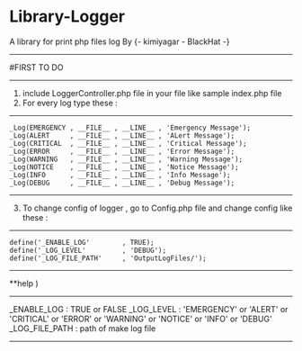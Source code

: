 # Library-Logger
A library for print php files log By {- kimiyagar - BlackHat -}
*******************************************************************************
#FIRST TO DO
*******************************************************************************
1) include LoggerController.php file in your file like sample index.php file
2) For every log type these :
*******************************************************************************
    _Log(EMERGENCY , __FILE__ , __LINE__ , 'Emergency Message');
    _Log(ALERT     , __FILE__ , __LINE__ , 'ALert Message');
    _Log(CRITICAL  , __FILE__ , __LINE__ , 'Critical Message');
    _Log(ERROR     , __FILE__ , __LINE__ , 'Error Message');
    _Log(WARNING   , __FILE__ , __LINE__ , 'Warning Message');
    _Log(NOTICE    , __FILE__ , __LINE__ , 'Notice Message');
    _Log(INFO      , __FILE__ , __LINE__ , 'Info Message');
    _Log(DEBUG     , __FILE__ , __LINE__ , 'Debug Message');
*******************************************************************************
3) To change config of logger , go to Config.php file and change config like these :
*******************************************************************************
	define('_ENABLE_LOG'		, TRUE);
	define('_LOG_LEVEL'         , 'DEBUG');
	define('_LOG_FILE_PATH'     , 'OutputLogFiles/');
*******************************************************************************
**help )
*******************************************************************************
_ENABLE_LOG : TRUE or FALSE
_LOG_LEVEL : 'EMERGENCY' or 'ALERT' or 'CRITICAL' or 'ERROR' or 'WARNING' or 'NOTICE' or 'INFO' or 'DEBUG'
_LOG_FILE_PATH : path of make log file
*******************************************************************************
		